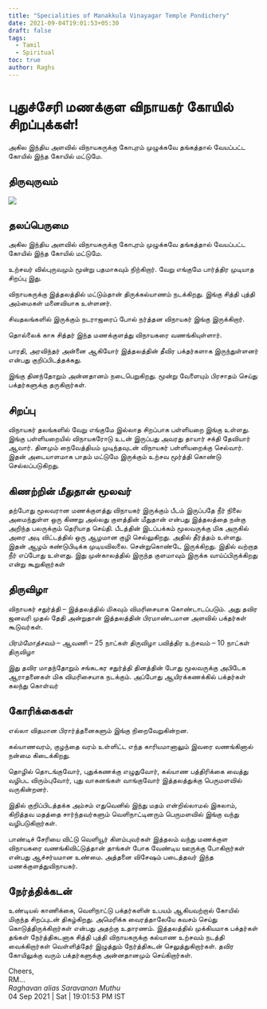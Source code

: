 ```yaml
---
title: "Specialities of Manakkula Vinayagar Temple Pondichery"
date: 2021-09-04T19:01:53+05:30
draft: false
tags:
  - Tamil
  - Spiritual
toc: true
author: Raghs
---
```


# புதுச்சேரி மணக்குள விநாயகர் கோயில் சிறப்புக்கள்!

அகில இந்திய அளவில் விநாயகருக்கு கோபுரம் முழுக்கவே தங்கத்தால் வேயப்பட்ட கோயில் இந்த கோயில் மட்டுமே.

<!--more-->

## திருவுருவம் 

<img src="http://raghsonline.com/spiritual/ManakkulaVinayagar.jpeg"/>

## தலப்பெருமை

அகில இந்திய அளவில் விநாயகருக்கு கோபுரம் முழுக்கவே தங்கத்தால் வேயப்பட்ட கோயில் இந்த கோயில் மட்டுமே.

உற்சவர் வில்புருவமும் மூன்று பதமாகவும் நிற்கிறார். வேறு எங்குமே பார்த்திர முடியாத சிறப்பு இது.

விநாயகருக்கு இத்தலத்தில் மட்டும்தான் திருக்கல்யாணம் நடக்கிறது. இங்கு சித்தி புத்தி அம்மைகள் மனைவியாக உள்ளனர்.
 
சிவதலங்களில் இருக்கும் நடராஜரைப் போல் நர்த்தன விநாயகர் இங்கு இருக்கிறார்.

தொல்லைக் காசு சித்தர் இந்த மணக்குளத்து விநாயகரை வணங்கியுள்ளார்.

பாரதி, அரவிந்தர் அன்னை ஆகியோர் இத்தலத்தின் தீவிர பக்தர்களாக இருந்துள்ளனர் என்பது குறிப்பிடத்தக்கது.

இங்கு தினந்தோறும் அன்னதானம் நடைபெறுகிறது. மூன்று வேளையும் பிரசாதம் செய்து பக்தர்களுக்கு தருகிறார்கள்.

## சிறப்பு

விநாயகர் தலங்களில் வேறு எங்குமே இல்லாத சிறப்பாக பள்ளியறை இங்கு உள்ளது. இங்கு பள்ளியறையில் விநாயகரோடு உடன் இருப்பது அவரது தாயார் சக்தி தேவியார் ஆவார். தினமும் நைவேத்தியம் முடிந்தவுடன் விநாயகர் பள்ளியறைக்கு செல்வார். இதன் அடையாளமாக பாதம் மட்டுமே இருக்கும் உற்சவ மூர்த்தி கொண்டு செல்லப்படுகிறது.

## கிணற்றின் மீதுதான் மூலவர் 

தற்போது மூலவரான மணக்குளத்து விநாயகர் இருக்கும் பீடம் இருப்பதே நீர் நிலை அமைந்துள்ள ஒரு கிணறு அல்லது குளத்தின் மீதுதான் என்பது இத்தலத்தை நன்கு அறிந்த பலருக்கும் தெரியாத செய்தி. பீடத்தின் இடப்பக்கம் மூலவருக்கு மிக அருகில் அரை அடி விட்டத்தில் ஒரு ஆழமான குழி செல்லுகிறது. அதில் தீர்த்தம் உள்ளது. இதன் ஆழம் கண்டுபிடிக்க முடியவிலலை. சென்றுகொண்டே இருக்கிறது. இதில் வற்றாத நீர் எப்போது உள்ளது. இது முன்காலத்தில் இருந்த குளமாவும் இருக்க வாய்ப்பிருக்கிறது என்று கூறுகிறார்கள்

## திருவிழா

விநாயகர் சதுர்த்தி – இத்தலத்தில் மிகவும் விமரிசையாக கொண்டாடப்படும். அது தவிர ஜனவரி முதல் தேதி அன்றுதான் இத்தலத்தின் பிரமாண்டமான அளவில் பக்தர்கள் கூடுவர்கள்.

*பிரம்மோத்சவம்* – ஆவணி – 25 நாட்கள் திருவிழா பவித்திர உற்சவம் – 10 நாட்கள் திருவிழா

இது தவிர மாதந்தோறும் சங்கடகர சதுர்த்தி தினத்தின் போது மூலவருக்கு அபிடேக ஆராதனைகள் மிக விமரிசையாக நடக்கும். அப்போது ஆயிரக்கணக்கில் பக்தர்கள் கலந்து கொள்வர்

## கோரிக்கைகள்

எல்லா விதமான பிரார்த்தனைகளும் இங்கு நிறைவேறுகின்றன.

கல்யாணவரம், குழந்தை வரம் உள்ளிட்ட எந்த காரியமானாலும் இவரை வணங்கினால் நன்மை கிடைக்கிறது.

தொழில் தொடங்குவோர், புதுக்கணக்கு எழுதுவோர், கல்யாண பத்திரிக்கை வைத்து வழிபட விரும்புவோர், புது வாகனங்கள் வாங்குவோர் இத்தலத்துக்கு பெருமளவில் வருகின்றனர்.

இதில் குறிப்பிடத்தக்க அம்சம் எதுவெனில் இந்து மதம் என்றில்லாமல் இசுலாம், கிறித்தவ மதத்தை சார்ந்தவர்களும் வெளிநாட்டினரும் பெருமளவில் இங்கு வந்து வழிபடுகிறார்கள்.
 
பாண்டிச் சேரியை விட்டு வெளியூர் கிளம்புவர்கள் இத்தலம் வந்து மணக்குள விநாயகரை வணங்கிவிட்டுத்தான் தாங்கள் போக வேண்டிய ஊருக்கு போகிறார்கள் என்பது ஆச்சர்யமான உண்மை. அத்தனை விசேஷம் படைத்தவர் இந்த மணக்குளத்துவிநாயகர்.

## நேர்த்திக்கடன்

உண்டியல் காணிக்கை, வெளிநாட்டு பக்தர்களின் உபயம் ஆகியவற்றால் கோயில் மிகுந்த சிறப்புடன் திகழ்கிறது. அமெரிக்க வைரத்தாலேயே கவசம் செய்து கொடுத்திருக்கிறார்கள் என்பது அதற்கு உதாரணம். இத்தலத்தில் முக்கியமாக பக்தர்கள் தங்கள் நேர்த்திகடனாக சித்தி புத்தி விநாயகருக்கு கல்யாண உற்சவம் நடத்தி வைக்கிறார்கள் வெள்ளித்தேர் இழுத்தும் நேர்த்திகடன் செலுத்துகிறார்கள். தவிர கோயிலுக்கு வரும் பக்தர்களுக்கு அன்னதானமும் செய்கிறார்கள்.



Cheers,\
RM...\
_Raghavan alias Saravanan Muthu_\
04 Sep 2021 | Sat | 19:01:53 PM IST
